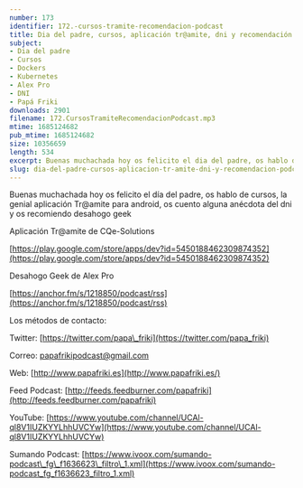 ```yaml
---
number: 173
identifier: 172.-cursos-tramite-recomendacion-podcast
title: Dia del padre, cursos, aplicación tr@amite, dni y recomendación podcast
subject:
- Dia del padre
- Cursos
- Dockers
- Kubernetes
- Alex Pro
- DNI
- Papá Friki
downloads: 2901
filename: 172.CursosTramiteRecomendacionPodcast.mp3
mtime: 1685124682
pub_mtime: 1685124682
size: 10356659
length: 534
excerpt: Buenas muchachada hoy os felicito el dia del padre, os hablo de cursos, la genial aplicación tr@amite para android, os cuento alguna anécdota del dni y os recomiendo desahogo geek
slug: dia-del-padre-cursos-aplicacion-tr-amite-dni-y-recomendacion-podcast
---
```

Buenas muchachada hoy os felicito el día del padre, os hablo de cursos, la genial aplicación Tr@amite para android, os cuento alguna anécdota del dni y os recomiendo desahogo geek

Aplicación Tr@amite de CQe-Solutions

[https://play.google.com/store/apps/dev?id=5450188462309874352](https://play.google.com/store/apps/dev?id=5450188462309874352)

Desahogo Geek de Alex Pro

[https://anchor.fm/s/1218850/podcast/rss](https://anchor.fm/s/1218850/podcast/rss)

Los métodos de contacto:

Twitter: [https://twitter.com/papa\_friki](https://twitter.com/papa_friki)

Correo: [papafrikipodcast@gmail.com](https://archive.org/details/papafrikipodast@gmail.com)

Web: [http://www.papafriki.es](http://www.papafriki.es/)

Feed Podcast: [http://feeds.feedburner.com/papafriki](http://feeds.feedburner.com/papafriki)

YouTube: [https://www.youtube.com/channel/UCAl-ql8V1IUZKYYLhhUVCYw](https://www.youtube.com/channel/UCAl-ql8V1IUZKYYLhhUVCYw)

Sumando Podcast: [https://www.ivoox.com/sumando-podcast\_fg\_f1636623\_filtro\_1.xml](https://www.ivoox.com/sumando-podcast_fg_f1636623_filtro_1.xml)